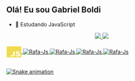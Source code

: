 ## Olá! Eu sou Gabriel Boldi

- 🌱 Estudando JavaScript

<div align="center">
  <a href="https://github.com/GABRIELBOLDIVEIGA">
  <img height="180em" src="https://github-readme-stats.vercel.app/api?username=GABRIELBOLDIVEIGA&show_icons=true&theme=dracula&include_all_commits=true&count_private=true"/>
  <img height="180em" src="https://github-readme-stats.vercel.app/api/top-langs/?username=GABRIELBOLDIVEIGA&layout=compact&langs_count=7&theme=dracula"/>
</div>
  
<div style="display: inline_block"><br>
  <img align="center" alt="Rafa-Js" height="30" width="40" src="https://raw.githubusercontent.com/devicons/devicon/master/icons/javascript/javascript-plain.svg">
  <img align="center" alt="Rafa-Js" height="30" width="40" src="https://cdn.jsdelivr.net/gh/devicons/devicon/icons/html5/html5-original.svg" />  
  <img align="center" alt="Rafa-Js" height="30" width="40"  src="https://cdn.jsdelivr.net/gh/devicons/devicon/icons/css3/css3-original.svg" />
  <img align="center" alt="Rafa-Js" height="30" width="40"  src="https://cdn.jsdelivr.net/gh/devicons/devicon/icons/tailwindcss/tailwindcss-plain.svg" />
  <img align="center" alt="Rafa-Js" height="30" width="40"  src="https://cdn.jsdelivr.net/gh/devicons/devicon/icons/bootstrap/bootstrap-original.svg" />
</div>

  ##
  
  ![Snake animation](https://github.com/GABRIELBOLDIVEIGA/GABRIELBOLDIVEIGA/blob/output/github-contribution-grid-snake.svg)

